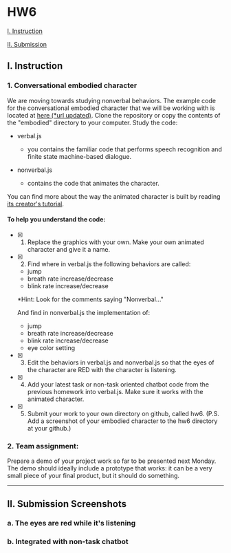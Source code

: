 # HW6 

[I. Instruction](#instruction)   

[II. Submission](#submission)



## I. Instruction  <a id="instruction"></a>

### 1. Conversational embodied character

We are moving towards studying nonverbal behaviors. The example code for the conversational embodied character that we will be working with is located at [here (*url updated)](https://github.com/maxipesfix/coversational_interfaces_spring_2017/tree/master/embodied). 
Clone the repository or copy the contents of the "embodied" directory to your computer. Study the code:

- verbal.js
	- you contains the familiar code that performs speech recognition and finite state machine-based dialogue.

- nonverbal.js
	- contains the code that animates the character.

You can find more about the way the animated character is built by reading [its creator's tutorial](http://www.williammalone.com/articles/create-html5-canvas-javascript-game-character/1/).



#### To help you understand the code:


- [x] 1. Replace the graphics with your own. Make your own animated character and give it a name.

- [x] 2. Find where in verbal.js the following behaviors are called:
 	- jump
	- breath rate increase/decrease
	- blink rate increase/decrease

	*Hint: Look for the comments saying "Nonverbal..."

	And find in nonverbal.js the implementation of:

	- jump
	- breath rate increase/decrease
	- blink rate increase/decrease
	- eye color setting

- [x] 3. Edit the behaviors in verbal.js and nonverbal.js so that the eyes of the character are RED with the character is listening.

- [x] 4. Add your latest task or non-task oriented chatbot code from the previous homework into verbal.js. Make sure it works with the animated character.

- [x] 5. Submit your work to your own directory on github, called hw6. (P.S. Add a screenshot of your embodied character to the hw6 directory at your github.)



### 2. Team assignment: 

Prepare a demo of your project work so far to be presented next Monday. The demo should ideally include a prototype that works: it can be a very small piece of your final product, but it should do something. 


---


## II. Submission Screenshots  <a id="submission"></a>

### a. The eyes are red while it's listening
	
	
### b. Integrated with non-task chatbot














